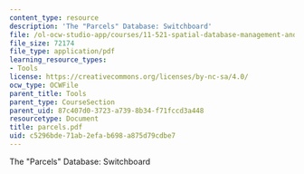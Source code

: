 ```yaml
---
content_type: resource
description: 'The "Parcels" Database: Switchboard'
file: /ol-ocw-studio-app/courses/11-521-spatial-database-management-and-advanced-geographic-information-systems-spring-2003/c5296bde71ab2efab698a875d79cdbe7_parcels.pdf
file_size: 72174
file_type: application/pdf
learning_resource_types:
- Tools
license: https://creativecommons.org/licenses/by-nc-sa/4.0/
ocw_type: OCWFile
parent_title: Tools
parent_type: CourseSection
parent_uid: 87c407d0-3723-a739-8b34-f71fccd3a448
resourcetype: Document
title: parcels.pdf
uid: c5296bde-71ab-2efa-b698-a875d79cdbe7
---
```

The "Parcels" Database: Switchboard